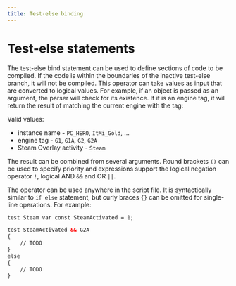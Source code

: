 ```yaml
---
title: Test-else binding
---
```

# Test-else statements

The test-else bind statement can be used to define sections of code to be compiled. If the code is within the boundaries of the inactive test-else branch, it will not be compiled. This operator can take values as input that are converted to logical values. For example, if an object is passed as an argument, the parser will check for its existence. If it is an engine tag, it will return the result of matching the current engine with the tag:

Valid values:

- instance name - `PC_HERO`, `ItMi_Gold`, ...
- engine tag - `G1`, `G1A`, `G2`, `G2A`
- Steam Overlay activity - `Steam`

The result can be combined from several arguments. Round brackets `()` can be used to specify priority and expressions support the logical negation operator `!`, logical AND `&&` and OR `||`.


The operator can be used anywhere in the script file. It is syntactically similar to `if else` statement, but curly braces `{}` can be omitted for single-line operations. For example:
```dae title="SteamActivated constant is set only when Steam is active"
test Steam var const SteamActivated = 1;
```

```dae title="Example of a logical expression with an else branch"
test SteamActivated && G2A 
{
    // TODO
}
else 
{
    // TODO
}
```


